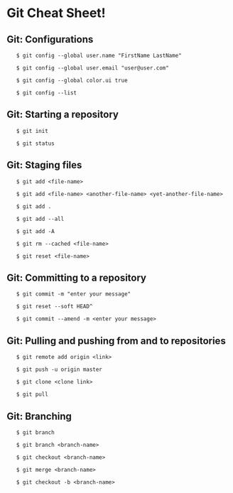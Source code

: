 # Git Cheat Sheet!


## Git: Configurations

```
   $ git config --global user.name "FirstName LastName"
```
```
   $ git config --global user.email "user@user.com"
```
```
   $ git config --global color.ui true
```
```
   $ git config --list
```


## Git: Starting a repository

```
   $ git init
```
```
   $ git status 
```


## Git: Staging files

```
   $ git add <file-name>
```
```   
   $ git add <file-name> <another-file-name> <yet-another-file-name> 
```
```
   $ git add .
```  
``` 
   $ git add --all 
```
```
   $ git add -A 
```
```   
   $ git rm --cached <file-name>
```
```   
   $ git reset <file-name>
```


## Git: Committing to a repository

```
   $ git commit -m "enter your message"
```
```   
   $ git reset --soft HEAD^
```
```
   $ git commit --amend -m <enter your message>
```  


## Git: Pulling and pushing from and to repositories

```
   $ git remote add origin <link>
```
```
   $ git push -u origin master
```
```
   $ git clone <clone link>
```
```
   $ git pull
```


## Git: Branching 

```
   $ git branch 
```
```
   $ git branch <branch-name>
```
```
   $ git checkout <branch-name>
```
```
   $ git merge <branch-name>
```
```
   $ git checkout -b <branch-name>
```